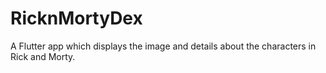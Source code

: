 # RicknMortyDex
A Flutter app which displays the image and details about the characters in Rick and Morty.
